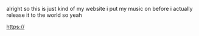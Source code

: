 alright so this is just kind of my website i put my music on before i actually release it to the world so yeah

[https://](http://www.zaxt.org)
